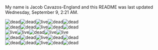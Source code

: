 My name is Jacob Cavazos-England and this README was last updated Wednesday, September 9, 2:21 AM.

![dead](https:&#x2F;&#x2F;i.ibb.co&#x2F;x3MGSVW&#x2F;dead.png)![dead](https:&#x2F;&#x2F;i.ibb.co&#x2F;x3MGSVW&#x2F;dead.png)![live](https:&#x2F;&#x2F;i.ibb.co&#x2F;VJ5mML7&#x2F;live.png)![dead](https:&#x2F;&#x2F;i.ibb.co&#x2F;x3MGSVW&#x2F;dead.png)![dead](https:&#x2F;&#x2F;i.ibb.co&#x2F;x3MGSVW&#x2F;dead.png)  
![dead](https:&#x2F;&#x2F;i.ibb.co&#x2F;x3MGSVW&#x2F;dead.png)![dead](https:&#x2F;&#x2F;i.ibb.co&#x2F;x3MGSVW&#x2F;dead.png)![live](https:&#x2F;&#x2F;i.ibb.co&#x2F;VJ5mML7&#x2F;live.png)![dead](https:&#x2F;&#x2F;i.ibb.co&#x2F;x3MGSVW&#x2F;dead.png)![dead](https:&#x2F;&#x2F;i.ibb.co&#x2F;x3MGSVW&#x2F;dead.png)  
![live](https:&#x2F;&#x2F;i.ibb.co&#x2F;VJ5mML7&#x2F;live.png)![live](https:&#x2F;&#x2F;i.ibb.co&#x2F;VJ5mML7&#x2F;live.png)![dead](https:&#x2F;&#x2F;i.ibb.co&#x2F;x3MGSVW&#x2F;dead.png)![live](https:&#x2F;&#x2F;i.ibb.co&#x2F;VJ5mML7&#x2F;live.png)![live](https:&#x2F;&#x2F;i.ibb.co&#x2F;VJ5mML7&#x2F;live.png)  
![dead](https:&#x2F;&#x2F;i.ibb.co&#x2F;x3MGSVW&#x2F;dead.png)![dead](https:&#x2F;&#x2F;i.ibb.co&#x2F;x3MGSVW&#x2F;dead.png)![live](https:&#x2F;&#x2F;i.ibb.co&#x2F;VJ5mML7&#x2F;live.png)![dead](https:&#x2F;&#x2F;i.ibb.co&#x2F;x3MGSVW&#x2F;dead.png)![dead](https:&#x2F;&#x2F;i.ibb.co&#x2F;x3MGSVW&#x2F;dead.png)  
![dead](https:&#x2F;&#x2F;i.ibb.co&#x2F;x3MGSVW&#x2F;dead.png)![dead](https:&#x2F;&#x2F;i.ibb.co&#x2F;x3MGSVW&#x2F;dead.png)![live](https:&#x2F;&#x2F;i.ibb.co&#x2F;VJ5mML7&#x2F;live.png)![dead](https:&#x2F;&#x2F;i.ibb.co&#x2F;x3MGSVW&#x2F;dead.png)![dead](https:&#x2F;&#x2F;i.ibb.co&#x2F;x3MGSVW&#x2F;dead.png)  